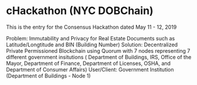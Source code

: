 # cHackathon (NYC DOBChain)
This is the entry for the Consensus Hackathon dated May 11 - 12, 2019

Problem: Immutability and Privacy for Real Estate Documents such as Latitude/Longtitude and BIN (Building Number)
Solution: Decentralized Private Permissioned Blockchain using Quorum with 7 nodes representing 7 different government insitutions ( Department of Buildings, IRS, Office of the Mayor, Department of Finance, Department of Licenses, OSHA, and Department of Consumer Affairs)
User/Client: Government Institution (Department of Buildings - Node 1)
